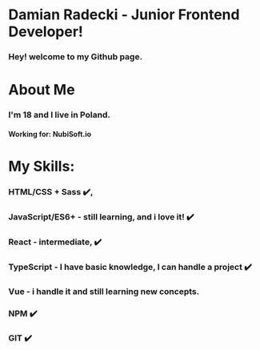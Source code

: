 # Damian Radecki - Junior Frontend Developer!
### Hey! welcome to my Github page.
# About Me
### I'm 18 and I live in Poland. 
#### Working for: NubiSoft.io
# My Skills:
### HTML/CSS + Sass :heavy_check_mark:,
### JavaScript/ES6+ - still learning, and i love it! :heavy_check_mark: 
### React - intermediate, :heavy_check_mark: 
### TypeScript - I have basic knowledge, I can handle a project :heavy_check_mark: 
### Vue - i handle it and still learning new concepts. 
### NPM :heavy_check_mark: 
### GIT :heavy_check_mark: 
